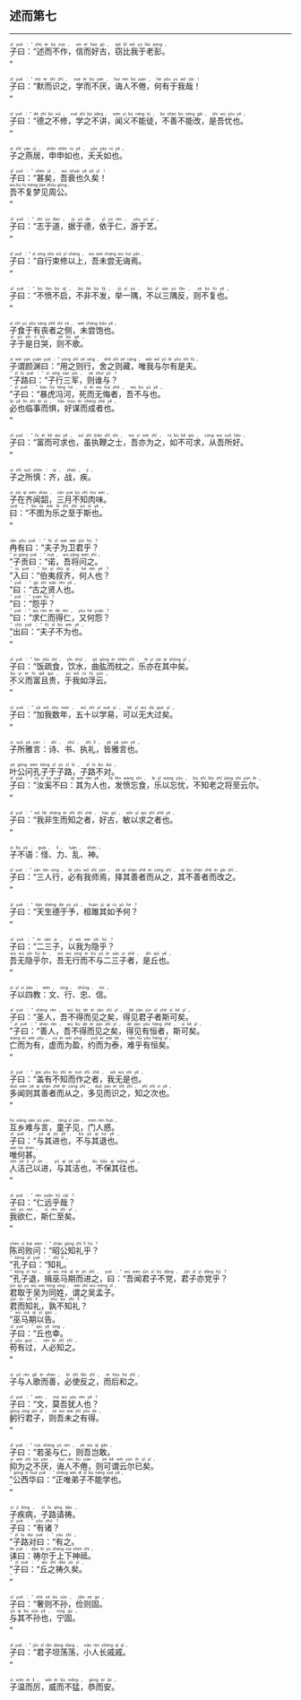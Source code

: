 ## 述而第七
---
<div>

<p>
<ruby><rb> 子曰：“述而不作，信而好古，窃比我于老彭。 </rb> <rt>zǐ  yuē ：“ shù  ér  bù  zuò ， xìn  ér  hào  gǔ ， qiè  bǐ  wǒ  yú  lǎo  péng 。</rt></ruby><BR>
<ruby><rb> ” </rb> <rt>”</rt></ruby><BR></p>

<p>
<ruby><rb> 子曰：“默而识之，学而不厌，诲人不倦，何有于我哉！ </rb> <rt>zǐ  yuē ：“ mò  ér  shí  zhī ， xué  ér  bù  yàn ， huì  rén  bù  juàn ， hé  yǒu  yú  wǒ  zāi ！</rt></ruby><BR>
<ruby><rb> ” </rb> <rt>”</rt></ruby><BR></p>

<p>
<ruby><rb> 子曰：“德之不修，学之不讲，闻义不能徒，不善不能改，是吾忧也。 </rb> <rt>zǐ  yuē ：“ dé  zhī  bù  xiū ， xué  zhī  bù  jiǎng ， wén  yì  bù  néng  tú ， bù  shàn  bù  néng  gǎi ， shì  wú  yōu  yě 。</rt></ruby><BR>
<ruby><rb> ” </rb> <rt>”</rt></ruby><BR></p>

<p>
<ruby><rb> 子之燕居，申申如也，夭夭如也。 </rb> <rt>zi  zhī  yàn  jū ， shēn  shēn  rú  yě ， yāo  yāo  rú  yě 。</rt></ruby><BR></p>

<p>
<ruby><rb> 子曰：“甚矣，吾衰也久矣！ </rb> <rt>zǐ  yuē ：“ shén  yǐ ， wú  shuāi  yě  jiǔ  yǐ ！</rt></ruby><BR>
<ruby><rb> 吾不复梦见周公。 </rb> <rt>wú  bù  fù  mèng  jiàn  zhōu  gōng 。</rt></ruby><BR>
<ruby><rb> ” </rb> <rt>”</rt></ruby><BR></p>

<p>
<ruby><rb> 子曰：“志于道，据于德，依于仁，游于艺。 </rb> <rt>zǐ  yuē ：“ zhì  yú  dào ， jù  yú  dé ， yī  yú  rén ， yóu  yú  yì 。</rt></ruby><BR>
<ruby><rb> ” </rb> <rt>”</rt></ruby><BR></p>

<p>
<ruby><rb> 子曰：“自行束修以上，吾未尝无诲焉。 </rb> <rt>zǐ  yuē ：“ zì  xíng  shù  xiū  yǐ  shàng ， wú  wèi  cháng  wú  huì  yān 。</rt></ruby><BR>
<ruby><rb> ” </rb> <rt>”</rt></ruby><BR></p>

<p>
<ruby><rb> 子曰：“不愤不启，不非不发，举一隅，不以三隅反，则不复也。 </rb> <rt>zǐ  yuē ：“ bù  fèn  bù  qǐ ， bù  fēi  bù  fā ， jǔ  yī  yú ， bù  yǐ  sān  yú  fǎn ， zé  bù  fù  yě 。</rt></ruby><BR>
<ruby><rb> ” </rb> <rt>”</rt></ruby><BR></p>

<p>
<ruby><rb> 子食于有丧者之侧，未尝饱也。 </rb> <rt>zi  shí  yú  yǒu  sàng  zhě  zhī  cè ， wèi  cháng  bǎo  yě 。</rt></ruby><BR>
<ruby><rb> 子于是日哭，则不歌。 </rb> <rt>zi  yú  shì  rì  kū ， zé  bù  gē 。</rt></ruby><BR></p>

<p>
<ruby><rb> 子谓颜渊曰：“用之则行，舍之则藏，唯我与尔有是夫。 </rb> <rt>zi  wèi  yán  yuān  yuē ：“ yòng  zhī  zé  xíng ， shě  zhī  zé  cáng ， wéi  wǒ  yǔ  ěr  yǒu  shì  fū 。</rt></ruby><BR>
<ruby><rb> ”子路曰：“子行三军，则谁与？ </rb> <rt>” zǐ  lù  yuē ：“ zi  xíng  sān  jūn ， zé  shuí  yǔ ？</rt></ruby><BR>
<ruby><rb> ”子曰：“暴虎冯河，死而无悔者，吾不与也。 </rb> <rt>” zǐ  yuē ：“ bào  hǔ  féng  hé ， sǐ  ér  wú  huǐ  zhě ， wú  bù  yǔ  yě 。</rt></ruby><BR>
<ruby><rb> 必也临事而惧，好谋而成者也。 </rb> <rt>bì  yě  lín  shì  ér  jù ， hǎo  móu  ér  chéng  zhě  yě 。</rt></ruby><BR>
<ruby><rb> ” </rb> <rt>”</rt></ruby><BR></p>

<p>
<ruby><rb> 子曰：“富而可求也，虽执鞭之士，吾亦为之，如不可求，从吾所好。 </rb> <rt>zǐ  yuē ：“ fù  ér  kě  qiú  yě ， suī  zhí  biān  zhī  shì ， wú  yì  wèi  zhī ， rú  bù  kě  qiú ， cóng  wú  suǒ  hǎo 。</rt></ruby><BR>
<ruby><rb> ” </rb> <rt>”</rt></ruby><BR></p>

<p>
<ruby><rb> 子之所慎：齐，战，疾。 </rb> <rt>zi  zhī  suǒ  shèn ： qí ， zhàn ， jí 。</rt></ruby><BR></p>

<p>
<ruby><rb> 子在齐闻韶，三月不知肉味。 </rb> <rt>zi  zài  qí  wén  sháo ， sān  yuè  bù  zhī  ròu  wèi 。</rt></ruby><BR>
<ruby><rb> 曰：“不图为乐之至于斯也。 </rb> <rt>yuē ：“ bù  tú  wèi  lè  zhī  zhì  yú  sī  yě 。</rt></ruby><BR>
<ruby><rb> ” </rb> <rt>”</rt></ruby><BR></p>

<p>
<ruby><rb> 冉有曰：“夫子为卫君乎？ </rb> <rt>rǎn  yǒu  yuē ：“ fū  zǐ  wèi  wèi  jūn  hū ？</rt></ruby><BR>
<ruby><rb> ”子贡曰：“诺，吾将问之。 </rb> <rt>” zi  gòng  yuē ：“ nuò ， wú  jiāng  wèn  zhī 。</rt></ruby><BR>
<ruby><rb> ”入曰：“伯夷叔齐，何人也？ </rb> <rt>” rù  yuē ：“ bó  yí  shū  qí ， hé  rén  yě ？</rt></ruby><BR>
<ruby><rb> ”曰：“古之贤人也。 </rb> <rt>” yuē ：“ gǔ  zhī  xián  rén  yě 。</rt></ruby><BR>
<ruby><rb> ”曰：“怨乎？ </rb> <rt>” yuē ：“ yuàn  hū ？</rt></ruby><BR>
<ruby><rb> ”曰：“求仁而得仁，又何怨？ </rb> <rt>” yuē ：“ qiú  rén  ér  dé  rén ， yòu  hé  yuàn ？</rt></ruby><BR>
<ruby><rb> ”出曰：“夫子不为也。 </rb> <rt>” chū  yuē ：“ fū  zǐ  bù  wèi  yě 。</rt></ruby><BR>
<ruby><rb> ” </rb> <rt>”</rt></ruby><BR></p>

<p>
<ruby><rb> 子曰：“饭疏食，饮水，曲肱而枕之，乐亦在其中矣。 </rb> <rt>zǐ  yuē ：“ fàn  shū  shí ， yǐn  shuǐ ， qǔ  gōng  ér  zhěn  zhī ， lè  yì  zài  qí  zhōng  yǐ 。</rt></ruby><BR>
<ruby><rb> 不义而富且贵，于我如浮云。 </rb> <rt>bù  yì  ér  fù  qiě  guì ， yú  wǒ  rú  fú  yún 。</rt></ruby><BR>
<ruby><rb> ” </rb> <rt>”</rt></ruby><BR></p>

<p>
<ruby><rb> 子曰：“加我数年，五十以学易，可以无大过矣。 </rb> <rt>zǐ  yuē ：“ jiā  wǒ  shù  nián ， wǔ  shí  yǐ  xué  yì ， kě  yǐ  wú  dà  guò  yǐ 。</rt></ruby><BR>
<ruby><rb> ” </rb> <rt>”</rt></ruby><BR></p>

<p>
<ruby><rb> 子所雅言：诗、书、执礼，皆雅言也。 </rb> <rt>zi  suǒ  yǎ  yán ： shī 、 shū 、 zhí  lǐ ， jiē  yǎ  yán  yě 。</rt></ruby><BR></p>

<p>
<ruby><rb> 叶公问孔子于子路，子路不对。 </rb> <rt>yè  gōng  wèn  kǒng  zǐ  yú  zǐ  lù ， zǐ  lù  bù  duì 。</rt></ruby><BR>
<ruby><rb> 子曰：“汝奚不曰：其为人也，发愤忘食，乐以忘忧，不知老之将至云尔。 </rb> <rt>zǐ  yuē ：“ rǔ  xī  bù  yuē ： qí  wèi  rén  yě ， fā  fèn  wàng  shí ， lè  yǐ  wàng  yōu ， bù  zhī  lǎo  zhī  jiāng  zhì  yún  ěr 。</rt></ruby><BR>
<ruby><rb> ” </rb> <rt>”</rt></ruby><BR></p>

<p>
<ruby><rb> 子曰：“我非生而知之者，好古，敏以求之者也。 </rb> <rt>zǐ  yuē ：“ wǒ  fēi  shēng  ér  zhī  zhī  zhě ， hào  gǔ ， mǐn  yǐ  qiú  zhī  zhě  yě 。</rt></ruby><BR>
<ruby><rb> ” </rb> <rt>”</rt></ruby><BR></p>

<p>
<ruby><rb> 子不语：怪、力、乱、神。 </rb> <rt>zi  bù  yǔ ： guài 、 lì 、 luàn 、 shén 。</rt></ruby><BR></p>

<p>
<ruby><rb> 子曰：“三人行，必有我师焉，择其善者而从之，其不善者而改之。 </rb> <rt>zǐ  yuē ：“ sān  rén  xíng ， bì  yǒu  wǒ  shī  yān ， zé  qí  shàn  zhě  ér  cóng  zhī ， qí  bù  shàn  zhě  ér  gǎi  zhī 。</rt></ruby><BR>
<ruby><rb> ” </rb> <rt>”</rt></ruby><BR></p>

<p>
<ruby><rb> 子曰：“天生德于予，桓雎其如予何？ </rb> <rt>zǐ  yuē ：“ tiān  shēng  dé  yú  yǔ ， huán  jū  qí  rú  yǔ  hé ？</rt></ruby><BR>
<ruby><rb> ” </rb> <rt>”</rt></ruby><BR></p>

<p>
<ruby><rb> 子曰：“二三子，以我为隐乎？ </rb> <rt>zǐ  yuē ：“ èr  sān  zi ， yǐ  wǒ  wèi  yǐn  hū ？</rt></ruby><BR>
<ruby><rb> 吾无隐乎尔，吾无行而不与二三子者，是丘也。 </rb> <rt>wú  wú  yǐn  hū  ěr ， wú  wú  xíng  ér  bù  yǔ  èr  sān  zi  zhě ， shì  qiū  yě 。</rt></ruby><BR>
<ruby><rb> ” </rb> <rt>”</rt></ruby><BR></p>

<p>
<ruby><rb> 子以四教：文、行、忠、信。 </rb> <rt>zi  yǐ  sì  jiào ： wén 、 xíng 、 zhōng 、 xìn 。</rt></ruby><BR></p>

<p>
<ruby><rb> 子曰：“圣人，吾不得而见之矣，得见君子者斯可矣。 </rb> <rt>zǐ  yuē ：“ shèng  rén ， wú  bù  dé  ér  jiàn  zhī  yǐ ， dé  jiàn  jūn  zǐ  zhě  sī  kě  yǐ 。</rt></ruby><BR>
<ruby><rb> ”子曰：“善人，吾不得而见之矣，得见有恒者，斯可矣。 </rb> <rt>” zǐ  yuē ：“ shàn  rén ， wú  bù  dé  ér  jiàn  zhī  yǐ ， dé  jiàn  yǒu  héng  zhě ， sī  kě  yǐ 。</rt></ruby><BR>
<ruby><rb> 亡而为有，虚而为盈，约而为泰，难乎有恒矣。 </rb> <rt>wáng  ér  wèi  yǒu ， xū  ér  wèi  yíng ， yuē  ér  wèi  tài ， nán  hū  yǒu  héng  yǐ 。</rt></ruby><BR>
<ruby><rb> ” </rb> <rt>”</rt></ruby><BR></p>

<p>
<ruby><rb> 子曰：“盖有不知而作之者，我无是也。 </rb> <rt>zǐ  yuē ：“ gài  yǒu  bù  zhī  ér  zuò  zhī  zhě ， wǒ  wú  shì  yě 。</rt></ruby><BR>
<ruby><rb> 多闻则其善者而从之，多见而识之，知之次也。 </rb> <rt>duō  wén  zé  qí  shàn  zhě  ér  cóng  zhī ， duō  jiàn  ér  shí  zhī ， zhī  zhī  cì  yě 。</rt></ruby><BR>
<ruby><rb> ” </rb> <rt>”</rt></ruby><BR></p>

<p>
<ruby><rb> 互乡难与言，童子见，门人惑。 </rb> <rt>hù  xiāng  nán  yǔ  yán ， tóng  zǐ  jiàn ， mén  rén  huò 。</rt></ruby><BR>
<ruby><rb> 子曰：“与其进也，不与其退也。 </rb> <rt>zǐ  yuē ：“ yǔ  qí  jìn  yě ， bù  yǔ  qí  tuì  yě 。</rt></ruby><BR>
<ruby><rb> 唯何甚。 </rb> <rt>wéi  hé  shén 。</rt></ruby><BR>
<ruby><rb> 人洁己以进，与其洁也，不保其往也。 </rb> <rt>rén  jié  jǐ  yǐ  jìn ， yǔ  qí  jié  yě ， bù  bǎo  qí  wǎng  yě 。</rt></ruby><BR>
<ruby><rb> ” </rb> <rt>”</rt></ruby><BR></p>

<p>
<ruby><rb> 子曰：“仁远乎哉？ </rb> <rt>zǐ  yuē ：“ rén  yuǎn  hū  zāi ？</rt></ruby><BR>
<ruby><rb> 我欲仁，斯仁至矣。 </rb> <rt>wǒ  yù  rén ， sī  rén  zhì  yǐ 。</rt></ruby><BR>
<ruby><rb> ” </rb> <rt>”</rt></ruby><BR></p>

<p>
<ruby><rb> 陈司败问：“昭公知礼乎？ </rb> <rt>chén  sī  bài  wèn ：“ zhāo  gōng  zhī  lǐ  hū ？</rt></ruby><BR>
<ruby><rb> ”孔子曰：“知礼。 </rb> <rt>” kǒng  zǐ  yuē ：“ zhī  lǐ 。</rt></ruby><BR>
<ruby><rb> ”孔子退，揖巫马期而进之，曰：“吾闻君子不党，君子亦党乎？ </rb> <rt>” kǒng  zǐ  tuì ， yī  wū  mǎ  qī  ér  jìn  zhī ， yuē ：“ wú  wén  jūn  zǐ  bù  dǎng ， jūn  zǐ  yì  dǎng  hū ？</rt></ruby><BR>
<ruby><rb> 君取于吴为同姓，谓之吴孟子。 </rb> <rt>jūn  qǔ  yú  wú  wèi  tóng  xìng ， wèi  zhī  wú  mèng  zǐ 。</rt></ruby><BR>
<ruby><rb> 君而知礼，孰不知礼？ </rb> <rt>jūn  ér  zhī  lǐ ， shú  bù  zhī  lǐ ？</rt></ruby><BR>
<ruby><rb> ”巫马期以告。 </rb> <rt>” wū  mǎ  qī  yǐ  gào 。</rt></ruby><BR>
<ruby><rb> 子曰：“丘也幸。 </rb> <rt>zǐ  yuē ：“ qiū  yě  xìng 。</rt></ruby><BR>
<ruby><rb> 苟有过，人必知之。 </rb> <rt>jì  yǒu  guò ， rén  bì  zhī  zhī 。</rt></ruby><BR>
<ruby><rb> ” </rb> <rt>”</rt></ruby><BR></p>

<p>
<ruby><rb> 子与人歌而善，必使反之，而后和之。 </rb> <rt>zi  yǔ  rén  gē  ér  shàn ， bì  shǐ  fǎn  zhī ， ér  hòu  hé  zhī 。</rt></ruby><BR></p>

<p>
<ruby><rb> 子曰：“文，莫吾犹人也？ </rb> <rt>zǐ  yuē ：“ wén ， mò  wú  yóu  rén  yě ？</rt></ruby><BR>
<ruby><rb> 躬行君子，则吾未之有得。 </rb> <rt>gōng  xíng  jūn  zǐ ， zé  wú  wèi  zhī  yǒu  de 。</rt></ruby><BR>
<ruby><rb> ” </rb> <rt>”</rt></ruby><BR></p>

<p>
<ruby><rb> 子曰：“若圣与仁，则吾岂敢。 </rb> <rt>zǐ  yuē ：“ ruò  shèng  yǔ  rén ， zé  wú  qǐ  gǎn 。</rt></ruby><BR>
<ruby><rb> 抑为之不厌，诲人不倦，则可谓云尔已矣。 </rb> <rt>yì  wèi  zhī  bù  yàn ， huì  rén  bù  juàn ， zé  kě  wèi  yún  ěr  yǐ  yǐ 。</rt></ruby><BR>
<ruby><rb> ”公西华曰：“正唯弟子不能学也。 </rb> <rt>” gōng  xī  huá  yuē ：“ zhèng  wéi  dì  zǐ  bù  néng  xué  yě 。</rt></ruby><BR>
<ruby><rb> ” </rb> <rt>”</rt></ruby><BR></p>

<p>
<ruby><rb> 子疾病，子路请祷。 </rb> <rt>zi  jí  bìng ， zǐ  lù  qǐng  dǎo 。</rt></ruby><BR>
<ruby><rb> 子曰：“有诸？ </rb> <rt>zǐ  yuē ：“ yǒu  zhū ？</rt></ruby><BR>
<ruby><rb> ”子路对曰：“有之。 </rb> <rt>” zǐ  lù  duì  yuē ：“ yǒu  zhī 。</rt></ruby><BR>
<ruby><rb> 诔曰：祷尔于上下神祗。 </rb> <rt>lěi  yuē ： dǎo  ěr  yú  shàng  xià  shén  zhī 。</rt></ruby><BR>
<ruby><rb> ”子曰：“丘之祷久矣。 </rb> <rt>” zǐ  yuē ：“ qiū  zhī  dǎo  jiǔ  yǐ 。</rt></ruby><BR>
<ruby><rb> ” </rb> <rt>”</rt></ruby><BR></p>

<p>
<ruby><rb> 子曰：“奢则不孙，俭则固。 </rb> <rt>zǐ  yuē ：“ shē  zé  bù  sūn ， jiǎn  zé  gù 。</rt></ruby><BR>
<ruby><rb> 与其不孙也，宁固。 </rb> <rt>yǔ  qí  bù  sūn  yě ， níng  gù 。</rt></ruby><BR>
<ruby><rb> ” </rb> <rt>”</rt></ruby><BR></p>

<p>
<ruby><rb> 子曰：“君子坦荡荡，小人长戚戚。 </rb> <rt>zǐ  yuē ：“ jūn  zǐ  tǎn  dàng  dàng ， xiǎo  rén  zhǎng  qī  qī 。</rt></ruby><BR>
<ruby><rb> ” </rb> <rt>”</rt></ruby><BR></p>

<p>
<ruby><rb> 子温而厉，威而不猛，恭而安。 </rb> <rt>zi  wēn  ér  lì ， wēi  ér  bù  měng ， gōng  ér  ān 。</rt></ruby><BR></p>

</div>
